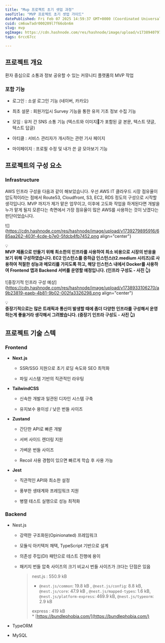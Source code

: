 ```yaml
---
title: "Mvp 프로젝트 초기 셋업 과정"
seoTitle: "MVP 프로젝트 초기 셋업 가이드"
datePublished: Fri Feb 07 2025 14:59:37 GMT+0000 (Coordinated Universal Time)
cuid: cm6uw7adr000209l7f66obn6m
slug: mvp
ogImage: https://cdn.hashnode.com/res/hashnode/image/upload/v1738940797963/358a287d-6724-4e90-8c9d-3839cabde215.png
tags: 6rcc67cc

---
```


## 프로젝트 개요

환자 중심으로 소통과 정보 공유할 수 있는 커뮤니티 플랫폼의 MVP 작업

### 포함 기능

* 로그인 : 소셜 로그인 기능 (네이버, 카카오)
    
* 최초 설문 : 회원가입시 Survey 기능을 통한 유저 기초 정보 수집 기능
    
* 모임 : 유저 간 SNS 소통 기능 (텍스트와 이미지가 포함된 글 본문, 텍스트 댓글, 텍스트 답글)
    
* 아티클 : 서비스 관리자가 개시하는 관련 기사 페이지
    
* 마이페이지 : 프로필 수정 및 내가 쓴 글 모아보기 기능
    

## 프로젝트의 구성 요소

### Infrastructure

AWS 인프라 구성을 다음과 같이 해보았습니다. 우선 AWS IT 클라우드 시장 점유율이 압도적이라는 점에서 Route53, Cloudfront, S3, EC2, RDS 정도의 구성으로 시작할 생각입니다. MVP 까지가 제가 맡은 업무이고, 이후에 고도화 작업을 하게된다면 개발을 누가 맡게 될지 모른다는 측면에서 가장 점유율이 많은 AWS를 사용하는 것이 낫겠다는 판단이었습니다.

![](https://cdn.hashnode.com/res/hashnode/image/upload/v1739279895916/685aa262-403f-4cde-b7e0-5fdcb4fb7452.png align="center")

<div data-node-type="callout">
<div data-node-type="callout-emoji">💡</div>
<div data-node-type="callout-text"><strong>MVP 제품으로 만들기 위해 최소한의 인프라를 사용하여 최소 비용으로 시장의 반응을 보기 위해 구성하였습니다. EC2 인스턴스를 중하급 인스턴스(t2.medium 시리즈)로 사용하여 적절한 성능과 메모리를 가지도록 하고, 해당 인스턴스 내에서 Docker를 사용하여 Frontend 앱과 Backend 서버를 운영할 예정입니다. (인프라 구성도 - 사진 👆)</strong></div>
</div>

![중장기적 인프라 구성 예상](https://cdn.hashnode.com/res/hashnode/image/upload/v1738933106270/a9b23819-eaeb-4b81-9b02-002fa3326298.png align="center")

<div data-node-type="callout">
<div data-node-type="callout-emoji">💡</div>
<div data-node-type="callout-text"><strong>중장기적으로는 많은 트래픽과 통신이 발생할 때에 좀더 다양한 인프라를 구성해서 운영하는게 좋을거라 생각해서 그려봤습니다. (중장기 인프라 구성도 - 사진 👆)</strong></div>
</div>

## 프로젝트 기술 스텍

### Frontend

* **Next.js**
    
    * SSR/SSG 지원으로 초기 로딩 속도와 SEO 최적화
        
    * 파일 시스템 기반의 직관적인 라우팅
        
* **TailwindCSS**
    
    * 신속한 개발과 일관된 디자인 시스템 구축
        
    * 유지보수 용이성 / 낮은 번들 사이즈
        
* **Zustand**
    
    * 간단한 API로 빠른 개발
        
    * 서버 사이드 렌더링 지원
        
    * 가벼운 번들 사이즈
        
    * Recoil 사용 경험이 있으면 빠르게 학습 후 사용 가능
        
* **Jest**
    
    * 직관적인 API와 최소한 설정
        
    * 풍부한 생태계와 프레임워크 지원
        
    * 병렬 테스트 실행으로 성능 최적화
        

### Backend

* Nest.js
    
    * 강력한 구조화된(Opinionated) 프레임워크
        
    * 모듈식 아키텍처 채택, TypeScript 기반으로 설계
        
    * 의존성 주입(DI) 패턴으로 테스트 진행에 용이
        
    * 패키지 번들 압축 사이즈의 크기 비교시 번들 사이즈가 크다는 단점은 있음
        
        > nest.js : 550.9 kB
        > 
        > * `@nest.js/common`: 19.8 kB , `@nest.js/config`: 8.8 kB, `@nest.js/core`: 47.9 kB , `@nest.js/mapped-types`: 1.6 kB, `@nest.js/platform-express`: 469.9 kB, `@nest.js/typeorm`: 2.9 kB
        >     
        > 
        > express : 419 kB  
        > \* [https://bundlephobia.com/](https://bundlephobia.com/)
        
* TypeORM
    
* MySQL